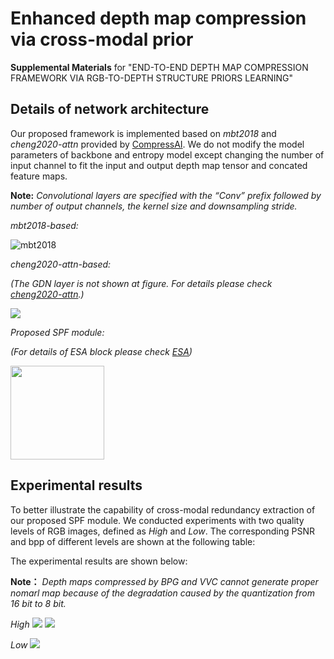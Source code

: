 # Enhanced depth map compression via cross-modal prior
**Supplemental Materials** for "END-TO-END DEPTH MAP COMPRESSION FRAMEWORK VIA RGB-TO-DEPTH STRUCTURE PRIORS LEARNING"


## Details of network architecture
Our proposed framework is implemented based on *mbt2018* and *cheng2020-attn* provided by [CompressAI](https://github.com/InterDigitalInc/CompressAI). We do not modify the model parameters of backbone and entropy model except changing the number of input channel to fit the input and output depth map tensor and concated feature maps.

**Note:**
*Convolutional layers are specified with the “Conv” prefix followed by number of output channels, the kernel size and downsampling stride.*

*mbt2018-based:*

<!-- <img src="https://github.com/mingfaichen/r2dcompression/blob/main/architecture/mtb2018.jpg" /> -->
![mbt2018](https://github.com/mingfaichen/r2dcompression/blob/main/architecture/mtb2018.jpg)

*cheng2020-attn-based:*

*(The GDN layer is not shown at figure. For details please check [cheng2020-attn](https://github.com/InterDigitalInc/CompressAI/blob/master/compressai/models/waseda.py).)*

<img src="https://github.com/mingfaichen/r2dcompression/blob/main/architecture/cheng2020-attn.jpg" />
<!-- ![cheng2020-attn](https://github.com/mingfaichen/r2dcompression/blob/main/architecture/cheng2020-attn.jpg) -->

*Proposed SPF module:*

*(For details of ESA block please check [ESA](https://github.com/njulj/RFANet/blob/master/ESA.py))*

<img src="https://github.com/mingfaichen/r2dcompression/blob/main/architecture/SPF.jpg" width="150px" />
<!-- ![SPF](https://github.com/mingfaichen/r2dcompression/blob/main/architecture/SPF.jpg){:height="50%" width="50%"} -->

## Experimental results
To better illustrate the capability of cross-modal redundancy extraction of our proposed SPF module. We conducted experiments with two quality levels of RGB images, defined as *High*  and *Low*. The corresponding PSNR and bpp of different levels are shown at the following table:

The experimental results are shown below:

**Note：** *Depth maps compressed by BPG and VVC cannot generate proper nomarl map because of the degradation caused by the quantization from 16 bit to 8 bit.*

*High*
<img src="https://github.com/mingfaichen/r2dcompression/blob/main/result/curve_high.jpg" />
<img src="https://github.com/mingfaichen/r2dcompression/blob/main/result/visualization_high.jpg" />

*Low*
<img src="https://github.com/mingfaichen/r2dcompression/blob/main/result/curve_low.jpg" />
